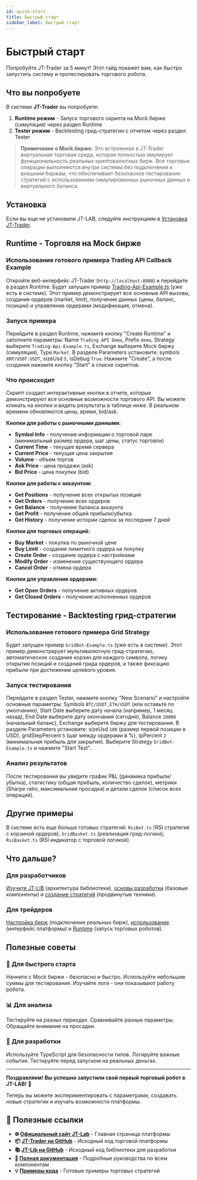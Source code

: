 ```yaml
---
id: quick-start
title: Быстрый старт
sidebar_label: Быстрый старт
---
```


# Быстрый старт

Попробуйте JT-Trader за 5 минут! Этот гайд покажет вам, как быстро запустить систему и протестировать торгового робота.

## Что вы попробуете

В системе **JT-Trader** вы попробуете:

1. **Runtime режим** - Запуск торгового скрипта на Mock бирже (симуляция) через раздел Runtime
2. **Tester режим** - Backtesting грид-стратегии с отчетом через раздел Tester

> **Примечание о Mock бирже:** Это встроенная в JT-Trader виртуальная торговая среда, которая полностью эмулирует функциональность реальных криптовалютных бирж. Все торговые операции выполняются внутри системы без подключения к внешним биржам, что обеспечивает безопасное тестирование стратегий с использованием симулированных рыночных данных и виртуального баланса.
## Установка 

Если вы еще не установили JT-LAB, следуйте инструкциям в [Установка JT-Trader](/docs/installation).

## Runtime - Торговля на Mock бирже

### Использование готового примера Trading API Callback Example

Откройте веб-интерфейс JT-Trader (`http://localhost:8080`) и перейдите в раздел Runtime. Будет запущен пример [Trading-Api-Example.ts](https://github.com/jt-lab-com/jt-lib/blob/main/src/examples/Trading-Api-Example.ts) (уже есть в системе). Этот пример демонстрирует все основные API вызовы, создание ордеров (market, limit), получение данных (цены, баланс, позиции) и управление ордерами (модификация, отмена).

### Запуск примера

Перейдите в раздел Runtime, нажмите кнопку "Create Runtime" и заполните параметры: Name `Trading API Demo`, Prefix `demo`, Strategy выберите `Trading-Api-Example.ts`, Exchange выберите Mock биржу (симуляция), Type `Market`. В разделе Parameters установите: symbols `XRP/USDT:USDT`, sizeUsd `5`, isDebug `True`. Нажмите "Create", а после создания нажмите кнопку "Start" в списке скриптов.



### Что происходит

Скрипт создает интерактивные кнопки в отчете, которые демонстрируют все основные возможности торгового API. Вы можете кликать на кнопки и видеть результаты в таблице ниже. В реальном времени обновляются цены, время, bid/ask.

**Кнопки для работы с рыночными данными:**
- **Symbol Info** - получение информации о торговой паре (минимальный размер ордера, шаг цены, статус торговли)
- **Current Time** - текущее время сервера
- **Current Price** - текущая цена закрытия
- **Volume** - объем торгов
- **Ask Price** - цена продажи (ask)
- **Bid Price** - цена покупки (bid)

**Кнопки для работы с аккаунтом:**
- **Get Positions** - получение всех открытых позиций
- **Get Orders** - получение всех ордеров
- **Get Balance** - получение баланса аккаунта
- **Get Profit** - получение общей прибыли/убытка
- **Get History** - получение истории сделок за последние 7 дней

**Кнопки для торговых операций:**
- **Buy Market** - покупка по рыночной цене
- **Buy Limit** - создание лимитного ордера на покупку
- **Create Order** - создание ордера с настройками
- **Modify Order** - изменение существующего ордера
- **Cancel Order** - отмена ордера

**Кнопки для управления ордерами:**
- **Get Open Orders** - получение активных ордеров
- **Get Closed Orders** - получение исполненных ордеров

##  Тестирование - Backtesting грид-стратегии

### Использование готового примера Grid Strategy

Будет запущен пример `GridBot-Example.ts` (уже есть в системе). Этот пример демонстрирует мультивалютную грид-стратегию, автоматическое создание корзин для каждого символа, логику открытия позиций и создания грида ордеров, а также фиксацию прибыли при достижении целевого уровня.

### Запуск тестирования

Перейдите в раздел Tester, нажмите кнопку "New Scenario" и настройте основные параметры: Symbols `BTC/USDT,ETH/USDT` (или оставьте по умолчанию), Start Date выберите дату начала (например, 1 месяц назад), End Date выберите дату окончания (сегодня), Balance `10000` (начальный баланс), Exchange выберите биржу для тестирования. В разделе Parameters установите: sizeUsd `100` (размер первой позиции в USD), gridStepPercent `5` (шаг между ордерами в %), tpPercent `2` (минимальная прибыль для закрытия). Выберите Strategy `GridBot-Example.ts` и нажмите "Start Test".

### Анализ результатов

После тестирования вы увидите график P&L (динамика прибыли/убытка), статистику (общая прибыль, количество сделок), метрики (Sharpe ratio, максимальная просадка) и детали сделок (список всех операций).

## Другие примеры

В системе есть еще больше готовых стратегий: `RsiBot.ts` (RSI стратегия с корзиной ордеров), `GridBasket.ts` (реализация грид-логики), `RsiBasket.ts` (RSI индикатор с торговой логикой).

## Что дальше?

### Для разработчиков

[Изучите JT-LIB](/docs/jt-lib/introduction-architecture) (архитектура библиотеки), [основы разработки](/docs/jt-lib/core-fundamentals) (базовые компоненты) и [создание стратегий](/docs/jt-lib/trading-scripts) (продвинутые техники).

### Для трейдеров

[Настройка бирж](/docs/jt-trader/configuration) (подключение реальных бирж), [использование](/docs/jt-trader/getting-started) (интерфейс платформы) и [Runtime](/docs/jt-trader/runtime-overview) (запуск торговых роботов).

## Полезные советы

### 🚀 **Для быстрого старта**

Начните с Mock биржи - безопасно и быстро. Используйте небольшие суммы для тестирования. Изучайте логи - они показывают работу робота.

### 📊 **Для анализа**

Тестируйте на разных периодах. Сравнивайте разные параметры. Обращайте внимание на просадки.

### 🔧 **Для разработки**

Используйте TypeScript для безопасности типов. Логируйте важные события. Тестируйте перед запуском на реальных деньгах.

---

**Поздравляем! Вы успешно запустили свой первый торговый робот в JT-LAB!** 🎉

Теперь вы можете экспериментировать с параметрами, создавать новые стратегии и изучать возможности платформы.

## 🔗 Полезные ссылки

- **🌐 [Официальный сайт JT-Lab](https://jt-lab.com)** - Главная страница платформы
- **📦 [JT-Trader на GitHub](https://github.com/jt-lab-com/jt-trader)** - Исходный код торговой платформы
- **📚 [JT-Lib на GitHub](https://github.com/jt-lab-com/jt-lib)** - Исходный код библиотеки для разработки
- **📖 [Полная документация](/docs/intro)** - Подробные руководства по всем компонентам
- **💡 [Примеры кода](/docs/examples-guide)** - Готовые примеры торговых стратегий
